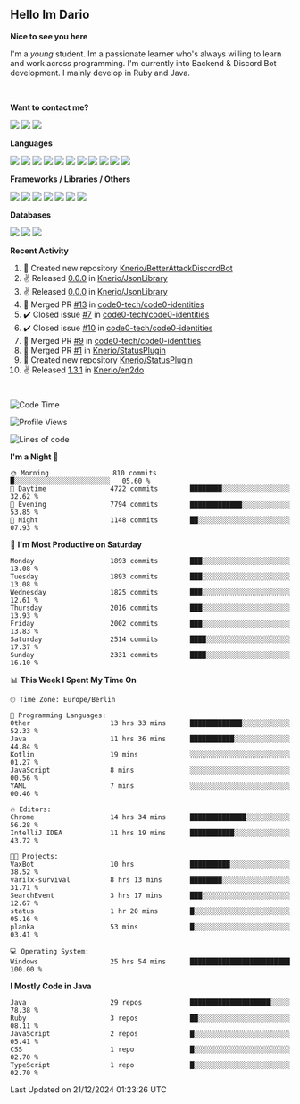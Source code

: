 <h2>Hello Im Dario</h2>

**Nice to see you here**

I'm a *young* student. Im a passionate learner who's always willing to learn and work across
programming. I'm currently into Backend & Discord Bot development. I mainly develop in Ruby and Java.

<br/>

**Want to contact me?**

<a href="https://github.com/knerio"><img src="https://img.shields.io/badge/-Github-blue?style=for-the-badge&logo=github&logoColor=white"/></a> <a href="https://discord.com/users/639416958923702292"><img src="https://img.shields.io/badge/-knerio-blue?style=for-the-badge&logo=discord&logoColor=white"/></a> <a href="https://twitch.tv/dopalos_"><img src="https://img.shields.io/badge/-twitch-blue?style=for-the-badge&logo=twitch&logoColor=white"/></a>

**Languages**

<img src="https://img.shields.io/badge/-HTML-blue?style=for-the-badge&logo=html5&logoColor=white"/> <img src="https://img.shields.io/badge/-CSS-blue?style=for-the-badge&logo=CSS3&logoColor=white"/> <img src="https://img.shields.io/badge/-Javascript-blue?style=for-the-badge&logo=javascript&logoColor=white"/> <img src="https://img.shields.io/badge/-Typescript-blue?style=for-the-badge&logo=TypeScript&logoColor=white"/> <img src="https://img.shields.io/badge/-Java-blue?style=for-the-badge&logo=java&logoColor=white"/> <img src="https://img.shields.io/badge/-Kotlin-blue?style=for-the-badge&logo=kotlin&logoColor=white"/> <img src="https://img.shields.io/badge/-SQL-blue?style=for-the-badge&logo=MYSQL&logoColor=white"/> <img src="https://img.shields.io/badge/-Markdown-blue?style=for-the-badge&logo=Markdown&logoColor=white"/> <img src="https://img.shields.io/badge/-JSON-blue?style=for-the-badge&logo=JSON&logoColor=white"/> <img src="https://img.shields.io/badge/-Git-blue?style=for-the-badge&logo=Git&logoColor=white"/> <img src="https://img.shields.io/badge/-Ruby-blue?style=for-the-badge&logo=Ruby&logoColor=white"/>
<br/>

 **Frameworks / Libraries / Others**

<img src="https://img.shields.io/badge/-Bootstrap-blue?style=for-the-badge&logo=Bootstrap&logoColor=white"/> <img src="https://img.shields.io/badge/-Node.JS-blue?style=for-the-badge&logo=node.js&logoColor=white"/> <img src="https://img.shields.io/badge/-React-blue?style=for-the-badge&logo=React&logoColor=white"/> <img src="https://img.shields.io/badge/-Express-blue?style=for-the-badge&logo=Express&logoColor=white"/> <img src="https://img.shields.io/badge/-Next.Js-blue?style=for-the-badge&logo=Next.Js&logoColor=white"/> <img src="https://img.shields.io/badge/-Ruby_On_Rails-blue?style=for-the-badge&logo=ruby-on-rails&logoColor=white"/> <img src="https://img.shields.io/badge/-JDA-blue?style=for-the-badge&logo=JDA&logoColor=white"/>

**Databases**

<img src="https://img.shields.io/badge/-MongoDB-blue?style=for-the-badge&logo=mongodb&logoColor=white"/> <img src="https://img.shields.io/badge/-MariaDB-blue?style=for-the-badge&logo=MariaDB&logoColor=white"/>
<img src="https://img.shields.io/badge/-PostgreSQL-blue?style=for-the-badge&logo=PostgreSQl&logoColor=white"/>

**Recent Activity**

<!--RECENT_ACTIVITY:start-->
1. 📔 Created new repository [Knerio/BetterAttackDiscordBot](https://github.com/Knerio/BetterAttackDiscordBot)<br>
2. ✌️ Released [0.0.0](https://github.com/Knerio/JsonLibrary/releases/tag/0.0.0) in [Knerio/JsonLibrary](https://github.com/Knerio/JsonLibrary)<br>
3. ✌️ Released [0.0.0](https://github.com/Knerio/JsonLibrary/releases/tag/0.0.0) in [Knerio/JsonLibrary](https://github.com/Knerio/JsonLibrary)<br>
4. 🎉 Merged PR [#13](https://github.com/code0-tech/code0-identities/pull/13) in [code0-tech/code0-identities](https://github.com/code0-tech/code0-identities)<br>
5. ✔️ Closed issue [#7](https://github.com/code0-tech/code0-identities/issues/7) in [code0-tech/code0-identities](https://github.com/code0-tech/code0-identities)<br>
6. ✔️ Closed issue [#10](https://github.com/code0-tech/code0-identities/issues/10) in [code0-tech/code0-identities](https://github.com/code0-tech/code0-identities)<br>
7. 🎉 Merged PR [#9](https://github.com/code0-tech/code0-identities/pull/9) in [code0-tech/code0-identities](https://github.com/code0-tech/code0-identities)<br>
8. 🎉 Merged PR [#1](https://github.com/Knerio/StatusPlugin/pull/1) in [Knerio/StatusPlugin](https://github.com/Knerio/StatusPlugin)<br>
9. 📔 Created new repository [Knerio/StatusPlugin](https://github.com/Knerio/StatusPlugin)<br>
10. ✌️ Released [1.3.1](https://github.com/Knerio/en2do/releases/tag/1.3.1) in [Knerio/en2do](https://github.com/Knerio/en2do)<br>
<!--RECENT_ACTIVITY:end-->
 
#

<!--START_SECTION:waka-->
![Code Time](http://img.shields.io/badge/Code%20Time-687%20hrs%2052%20mins-blue)

![Profile Views](http://img.shields.io/badge/Profile%20Views-0-blue)

![Lines of code](https://img.shields.io/badge/From%20Hello%20World%20I%27ve%20Written-746.1%20thousand%20lines%20of%20code-blue)

**I'm a Night 🦉** 

```text
🌞 Morning                810 commits         █░░░░░░░░░░░░░░░░░░░░░░░░   05.60 % 
🌆 Daytime                4722 commits        ████████░░░░░░░░░░░░░░░░░   32.62 % 
🌃 Evening                7794 commits        █████████████░░░░░░░░░░░░   53.85 % 
🌙 Night                  1148 commits        ██░░░░░░░░░░░░░░░░░░░░░░░   07.93 % 
```
📅 **I'm Most Productive on Saturday** 

```text
Monday                   1893 commits        ███░░░░░░░░░░░░░░░░░░░░░░   13.08 % 
Tuesday                  1893 commits        ███░░░░░░░░░░░░░░░░░░░░░░   13.08 % 
Wednesday                1825 commits        ███░░░░░░░░░░░░░░░░░░░░░░   12.61 % 
Thursday                 2016 commits        ███░░░░░░░░░░░░░░░░░░░░░░   13.93 % 
Friday                   2002 commits        ███░░░░░░░░░░░░░░░░░░░░░░   13.83 % 
Saturday                 2514 commits        ████░░░░░░░░░░░░░░░░░░░░░   17.37 % 
Sunday                   2331 commits        ████░░░░░░░░░░░░░░░░░░░░░   16.10 % 
```


📊 **This Week I Spent My Time On** 

```text
🕑︎ Time Zone: Europe/Berlin

💬 Programming Languages: 
Other                    13 hrs 33 mins      █████████████░░░░░░░░░░░░   52.33 % 
Java                     11 hrs 36 mins      ███████████░░░░░░░░░░░░░░   44.84 % 
Kotlin                   19 mins             ░░░░░░░░░░░░░░░░░░░░░░░░░   01.27 % 
JavaScript               8 mins              ░░░░░░░░░░░░░░░░░░░░░░░░░   00.56 % 
YAML                     7 mins              ░░░░░░░░░░░░░░░░░░░░░░░░░   00.46 % 

🔥 Editors: 
Chrome                   14 hrs 34 mins      ██████████████░░░░░░░░░░░   56.28 % 
IntelliJ IDEA            11 hrs 19 mins      ███████████░░░░░░░░░░░░░░   43.72 % 

🐱‍💻 Projects: 
VaxBot                   10 hrs              ██████████░░░░░░░░░░░░░░░   38.52 % 
varilx-survival          8 hrs 13 mins       ████████░░░░░░░░░░░░░░░░░   31.71 % 
SearchEvent              3 hrs 17 mins       ███░░░░░░░░░░░░░░░░░░░░░░   12.67 % 
status                   1 hr 20 mins        █░░░░░░░░░░░░░░░░░░░░░░░░   05.16 % 
planka                   53 mins             █░░░░░░░░░░░░░░░░░░░░░░░░   03.41 % 

💻 Operating System: 
Windows                  25 hrs 54 mins      █████████████████████████   100.00 % 
```

**I Mostly Code in Java** 

```text
Java                     29 repos            ████████████████████░░░░░   78.38 % 
Ruby                     3 repos             ██░░░░░░░░░░░░░░░░░░░░░░░   08.11 % 
JavaScript               2 repos             █░░░░░░░░░░░░░░░░░░░░░░░░   05.41 % 
CSS                      1 repo              █░░░░░░░░░░░░░░░░░░░░░░░░   02.70 % 
TypeScript               1 repo              █░░░░░░░░░░░░░░░░░░░░░░░░   02.70 % 
```




 Last Updated on 21/12/2024 01:23:26 UTC
<!--END_SECTION:waka-->

